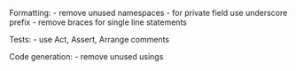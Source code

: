 Formatting:
    - remove unused namespaces
	- for private field use underscore prefix
	- remove braces for single line statements

Tests:
    - use Act, Assert, Arrange comments

Code generation:
    - remove unused usings